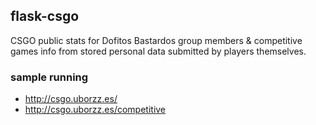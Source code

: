 ## flask-csgo

CSGO public stats for Dofitos Bastardos group members & competitive games info from stored personal data submitted by players themselves.

### sample running
* http://csgo.uborzz.es/
* http://csgo.uborzz.es/competitive
